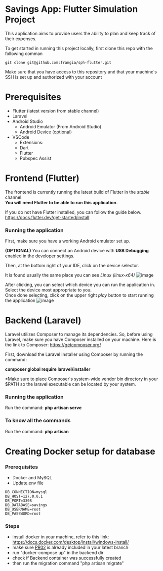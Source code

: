 # Savings App: Flutter Simulation Project
This application aims to provide users the ability to plan and keep track of their expenses.

To get started in running this project locally, first clone this repo with the following comman

```
git clone git@github.com:framgia/sph-flutter.git
```

Make sure that you have access to this repository and that your machine's SSH is set up and authorized with your account

# Prerequisites
- Flutter (latest version from stable channel)
- Laravel
- Android Studio
  - Android Emulator (From Android Studio)
  - Android Device (optional)
- VSCode
  - Extensions:
  - Dart
  - Flutter
  - Pubspec Assist

# Frontend (Flutter)
The frontend is currently running the latest build of Flutter in the *stable* channel. <br>
**You will need Flutter to be able to run this application.**

If you do not have Flutter installed, you can follow the guide below. <br>
https://docs.flutter.dev/get-started/install

### Running the application
First, make sure you have a working Android emulator set up.

**(OPTIONAL)**
You can connect an Android device with **USB Debugging** enabled in the developer settings.

Then, at the bottom right of your IDE, click on the device selector.

It is found usually the same place you can see *Linux (linux-x64)*
![image](https://github.com/framgia/sph-flutter/assets/99173155/6aa1ce4c-18ae-42be-8333-78927f6f242d)

After clicking, you can select which device you can run the application in. Select the device most appropriate to you. <br>
Once done selecting, click on the upper right *play* button to start running the application
![image](https://github.com/framgia/sph-flutter/assets/99173155/82dfc361-ec23-4b1c-ad0b-c34f45b9b44b)

# Backend (Laravel)
Laravel utilizes Composer to manage its dependencies. So, before using Laravel, make sure you have Composer installed on your machine.
Here is the link to Composer: https://getcomposer.org/

First, download the Laravel installer using Composer by running the command:

**composer global require laravel/installer**

*Make sure to place Composer's system-wide vendor bin directory in your $PATH so the laravel executable can be located by your system.

### Running the application
Run the command: **php artisan serve**

### To know all the commands
Run the command: **php artisan**

# Creating Docker setup for database
### Prerequisites
- Docker and MySQL
- Update.env file
```
DB_CONNECTION=mysql
DB_HOST=127.0.0.1
DB_PORT=3308
DB_DATABASE=savings
DB_USERNAME=root
DB_PASSWORD=root
```

### Steps
- install docker in your machine, refer to this link: https://docs.docker.com/desktop/install/windows-install/
- make sure [PR02](https://github.com/framgia/sph-flutter/pull/2) is already included in your latest branch
- run "docker-compose up" in the backend dir
- check if Backend container was successfully created
- then run the migration command "php artisan migrate"


